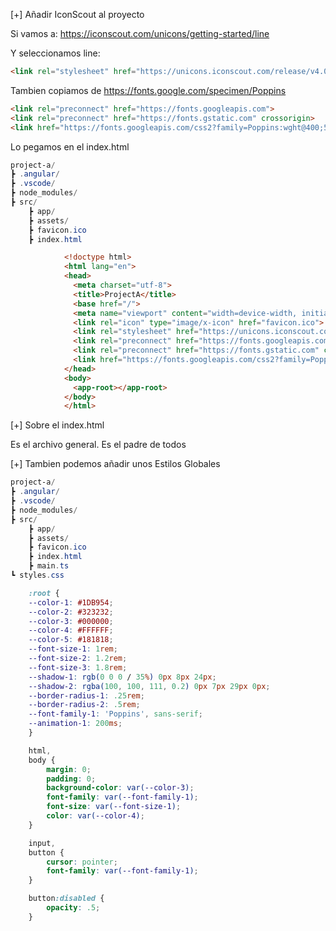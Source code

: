 [+] Añadir IconScout al proyecto

Si vamos a: https://iconscout.com/unicons/getting-started/line

Y seleccionamos line:

```html
<link rel="stylesheet" href="https://unicons.iconscout.com/release/v4.0.8/css/line.css">
```

Tambien copiamos de https://fonts.google.com/specimen/Poppins

```html
<link rel="preconnect" href="https://fonts.googleapis.com">
<link rel="preconnect" href="https://fonts.gstatic.com" crossorigin>
<link href="https://fonts.googleapis.com/css2?family=Poppins:wght@400;500;600&display=swap" rel="stylesheet">
```

Lo pegamos en el index.html

```powershell hl:index.html
project-a/
┣ .angular/
┣ .vscode/
┣ node_modules/
┣ src/
	┣ app/
	┣ assets/
	┣ favicon.ico
	┣ index.html
```

```html info:9-12
			<!doctype html>
			<html lang="en">
			<head>
			  <meta charset="utf-8">
			  <title>ProjectA</title>
			  <base href="/">
			  <meta name="viewport" content="width=device-width, initial-scale=1">
			  <link rel="icon" type="image/x-icon" href="favicon.ico">
			  <link rel="stylesheet" href="https://unicons.iconscout.com/release/v4.0.8/css/line.css">
			  <link rel="preconnect" href="https://fonts.googleapis.com">
			  <link rel="preconnect" href="https://fonts.gstatic.com" crossorigin>
			  <link href="https://fonts.googleapis.com/css2?family=Poppins:wght@400;500;600&display=swap" rel="stylesheet">
			</head>
			<body>
			  <app-root></app-root>
			</body>
			</html>
```

[+] Sobre el index.html

Es el archivo general. Es el padre de todos

[+] Tambien podemos añadir unos Estilos Globales

```powershell hl:styles.css
project-a/
┣ .angular/
┣ .vscode/
┣ node_modules/
┣ src/
	┣ app/
	┣ assets/
	┣ favicon.ico
	┣ index.html
	┣ main.ts
┗ styles.css
```
```css fold
	:root {
    --color-1: #1DB954;
    --color-2: #323232;
    --color-3: #000000;
    --color-4: #FFFFFF;
    --color-5: #181818;
    --font-size-1: 1rem;
    --font-size-2: 1.2rem;
    --font-size-3: 1.8rem;
    --shadow-1: rgb(0 0 0 / 35%) 0px 8px 24px;
    --shadow-2: rgba(100, 100, 111, 0.2) 0px 7px 29px 0px;
    --border-radius-1: .25rem;
    --border-radius-2: .5rem;
    --font-family-1: 'Poppins', sans-serif;
    --animation-1: 200ms;
	}

	html,
	body {
	    margin: 0;
	    padding: 0;
	    background-color: var(--color-3);
	    font-family: var(--font-family-1);
	    font-size: var(--font-size-1);
	    color: var(--color-4);
	}

	input,
	button {
	    cursor: pointer;
	    font-family: var(--font-family-1);
	}

	button:disabled {
	    opacity: .5;
	}

```
